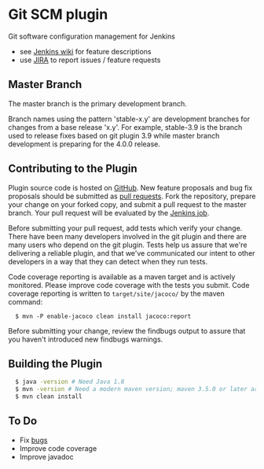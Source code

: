 # Git SCM plugin

Git software configuration management for Jenkins

* see [Jenkins wiki](https://plugins.jenkins.io/git) for feature descriptions
* use [JIRA](https://issues.jenkins-ci.org) to report issues / feature requests

## Master Branch

The master branch is the primary development branch.

Branch names using the pattern 'stable-x.y' are development branches
for changes from a base release 'x.y'.  For example, stable-3.9 is the
branch used to release fixes based on git plugin 3.9 while master branch
development is preparing for the 4.0.0 release.

## Contributing to the Plugin

Plugin source code is hosted on [GitHub](https://github.com/jenkinsci/git-plugin).
New feature proposals and bug fix proposals should be submitted as
[pull requests](https://help.github.com/articles/creating-a-pull-request).
Fork the repository, prepare your change on your forked
copy, and submit a pull request to the master branch.  Your pull request will be evaluated
by the [Jenkins job](https://ci.jenkins.io/job/Plugins/job/git-plugin/).

Before submitting your pull request, add tests which verify your change.
There have been many developers involved in the git plugin and there are
many users who depend on the git plugin.  Tests help us assure that we're
delivering a reliable plugin, and that we've communicated our intent to
other developers in a way that they can detect when they run tests.

Code coverage reporting is available as a maven target and is actively monitored.
Please improve code coverage with the tests you submit.
Code coverage reporting is written to `target/site/jacoco/` by the maven command:

```
  $ mvn -P enable-jacoco clean install jacoco:report
```

Before submitting your change, review the findbugs output to
assure that you haven't introduced new findbugs warnings.

## Building the Plugin

```bash
  $ java -version # Need Java 1.8
  $ mvn -version # Need a modern maven version; maven 3.5.0 or later are required
  $ mvn clean install
```

## To Do

* Fix [bugs](https://issues.jenkins-ci.org/secure/IssueNavigator.jspa?mode=hide&reset=true&jqlQuery=project+%3D+JENKINS+AND+status+in+%28Open%2C+"In+Progress"%2C+Reopened%29+AND+component+%3D+git-plugin)
* Improve code coverage
* Improve javadoc
